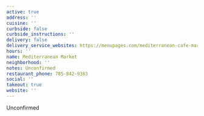 ```yaml
---
active: true
address: ''
cuisine: ''
curbside: false
curbside_instructions: ''
delivery: false
delivery_service_websites: https://menupages.com/mediterranean-cafe-market/3300-bob-billings-pkwy-lawrence?utm_source=eat24hrs.com&utm_medium=grubhub-owned-delivery-properties&utm_campaign=growth_redirect-eat24whitelabel
hours: ''
name: Mediterranean Market
neighborhood: ''
notes: Unconfirmed
restaurant_phone: 785-842-9383
social: ''
takeout: true
website: ''
---
```


Unconfirmed